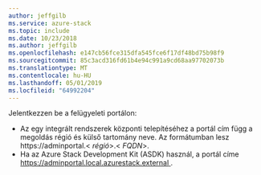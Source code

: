 ```yaml
---
author: jeffgilb
ms.service: azure-stack
ms.topic: include
ms.date: 10/23/2018
ms.author: jeffgilb
ms.openlocfilehash: e147cb56fce315dfa545fce6f17df48bd75b98f9
ms.sourcegitcommit: 85c3acd316fd61b4e94c991a9cd68aa97702073b
ms.translationtype: MT
ms.contentlocale: hu-HU
ms.lasthandoff: 05/01/2019
ms.locfileid: "64992204"
---
```

Jelentkezzen be a felügyeleti portálon:
- Az egy integrált rendszerek központi telepítéséhez a portál cím függ a megoldás régió és külső tartomány neve. Az formátumban lesz https://adminportal.&lt; *régió*&gt;.&lt; *FQDN*&gt;.
- Ha az Azure Stack Development Kit (ASDK) használ, a portál címe [ https://adminportal.local.azurestack.external ](https://adminportal.local.azurestack.external).